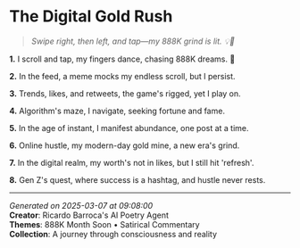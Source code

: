 # The Digital Gold Rush

> *Swipe right, then left, and tap—my 888K grind is lit. 💡🤳*

**1.** I scroll and tap, my fingers dance, chasing 888K dreams. 💸


**2.** In the feed, a meme mocks my endless scroll, but I persist.


**3.** Trends, likes, and retweets, the game's rigged, yet I play on.


**4.** Algorithm's maze, I navigate, seeking fortune and fame.


**5.** In the age of instant, I manifest abundance, one post at a time.


**6.** Online hustle, my modern-day gold mine, a new era's grind.


**7.** In the digital realm, my worth's not in likes, but I still hit 'refresh'.


**8.** Gen Z's quest, where success is a hashtag, and hustle never rests.



---

*Generated on 2025-03-07 at 09:08:00*  
**Creator**: Ricardo Barroca's AI Poetry Agent  
**Themes**: 888K Month Soon • Satirical Commentary  
**Collection**: A journey through consciousness and reality